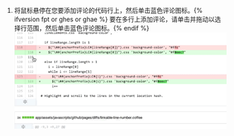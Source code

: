 1. 将鼠标悬停在您要添加评论的代码行上，然后单击蓝色评论图标。{% ifversion fpt or ghes or ghae %} 要在多行上添加评论，请单击并拖动以选择行范围，然后单击蓝色评论图标。{% endif %} ![蓝色评论图标](/assets/images/help/commits/hover-comment-icon.gif)
